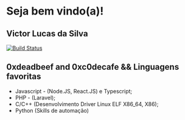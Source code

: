 # Seja bem vindo(a)!
## Victor Lucas da Silva

[![Build Status](https://travis-ci.org/joemccann/dillinger.svg?branch=master)](https://travis-ci.org/joemccann/dillinger)

## 0xdeadbeef and 0xc0decafe && Linguagens favoritas

- Javascript - (Node.JS, React.JS) e Typescript;
- PHP - (Laravel);
- C/C++ (Desenvolvimento Driver Linux ELF X86_64, X86);
- Python (Skills de automação)
